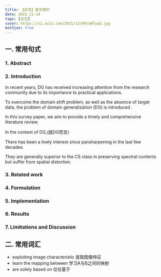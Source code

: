 ```yaml
---
title: 【论文】英文摘抄
date: 2021-11-14
tags: [论文]
cover: https://s1.ax1x.com/2021/12/09/oW7yad.jpg
mathjax: true
---
```


## 一. 常用句式

### 1. Abstract



### 2. Introduction

In recent years, DG has received increasing attention from the research community due to its importance to practical applications.

To overcome the domain shift problem, as well as the absence of target data, the problem of domain generalization (DG) is introduced .

In this survey paper, we aim to provide a timely and comprehensive literature review.   

In the context of DG,(就DG而言)

There has been a lively interest since pansharpening in the last few decades.

They are generally superior to the CS class in preserving spectral contents but suffer from spatial distortion.

### 3. Related work



### 4. Formulation



### 5. Implementation



### 6. Results



### 7. Limitations and Discussion



## 二. 常用词汇

+ exploiting image characteristic 提取图像特征
+ learn the mapping between 学习A与B之间的映射
+ are solely based on 仅仅基于
